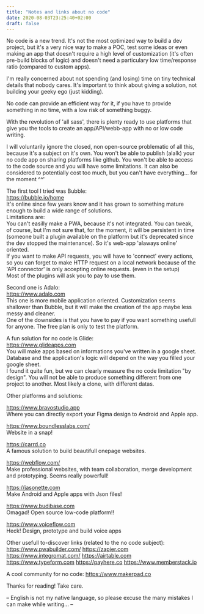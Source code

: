 ```yaml
---
title: "Notes and links about no code"
date: 2020-08-03T23:25:40+02:00
draft: false
---
```


No code is a new trend. It's not the most optimized way to build a dev project, but it's a very nice way to make a POC, test some ideas or even making an app that doesn't require a high level of customization (it's often pre-build blocks of logic) and doesn't need a particulary low time/response ratio (compared to custom apps).

I'm really concerned about not spending (and losing) time on tiny technical details that nobody cares. It's important to think about giving a solution, not building your geeky ego (just kidding).

No code can provide an efficient way for it, if you have to provide something in no time, with a low risk of something buggy.

With the revolution of 'all sass', there is plenty ready to use platforms that give you the tools to create an app/API/webb-app with no or low code writing.

I will voluntarily ignore the closed, non open-source problematic of all this, because it's a subject on it's own. You won't be able to publish (alaIk) your no code app on sharing platforms like github. You won't be able to access to the code source and you will have some limitations. It can also be considered to potentially cost too much, but you can't have everything... for the moment ^^'

The first tool I tried was Bubble:<br>
https://bubble.io/home <br>
It's online since few years know and it has grown to something mature enough to build a wide range of solutions.<br>
Limitations are:<br>
You can't easilly make a PWA, because it's not integrated. You can tweak, of course, but I'm not sure that, for the moment, it will be persistent in time (someone built a plugin available on the platform but it's deprecated since the dev stopped the maintenance). So it's web-app 'alaways online' oriented.<br>
If you want to make API requests, you will have to 'connect' every actions, so you can forget to make HTTP request on a local network because of the 'API connector' is only accepting online requests. (even in the setup)<br>
Most of the plugins will ask you to pay to use them.

Second one is Adalo:<br>
https://www.adalo.com <br>
This one is more mobile application oriented. Customization seems shallower than Bubble, but it will make the creation of the app maybe less messy and cleaner.<br>
One of the downsides is that you have to pay if you want something usefull for anyone. The free plan is only to test the platform.

A fun solution for no code is Glide:<br>
https://www.glideapps.com <br>
You will make apps based on informations you've written in a google sheet. Database and the application's logic will depend on the way you filled your google sheet.<br>
I found it quite fun, but we can clearly measure the no code limitation "by design". You will not be able to produce something different from one project to another. Most likely a clone, with different datas.

Other platforms and solutions:

https://www.bravostudio.app <br>
Where you can directly export your Figma design to Android and Apple app.

https://www.boundlesslabs.com/ <br>
Website in a snap!

https://carrd.co <br>
A famous solution to build beautifull onepage websites.

https://webflow.com/ <br>
Make professional websites, with team collaboration, merge development and prototyping. Seems really powerfull!

https://jasonette.com <br>
Make Android and Apple apps with Json files!

https://www.budibase.com <br>
Omagad! Open source low-code platform!!

https://www.voiceflow.com <br>
Heck! Design, prototype and build voice apps

Other usefull to-discover links (related to the no code subject): <br>
https://www.pwabuilder.com/
https://zapier.com
https://www.integromat.com/
https://airtable.com
https://www.typeform.com
https://payhere.co
https://www.memberstack.io


A cool community for no code: https://www.makerpad.co

Thanks for reading! Take care.

– English is not my native language, so please excuse the many mistakes I can make while writing… –
